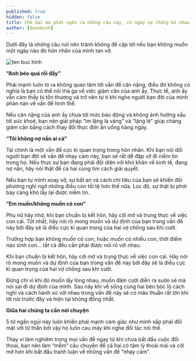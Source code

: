 ```yaml
---
published: true
hidden: false
title: Chớ dại mà phát ngôn ra những câu này, có ngày vợ chồng bỏ nhau
author: [doanbinh] 
---
```

Dưới đây là những câu nói nên tránh không đề cập tới nếu bạn không muốn một ngày nào đó hôn nhân của mình tan vỡ.

![ten buc hinh](https://t.a4vn.com/2017/11/8/phu-nu-hay-nho-khi-dan-ong-da-muon-bo-vo-thi-chang-ai-co-the-niu-eb9.jpg "ten buc hinh")

**“Anh béo quá rồi đấy”**

Phái mạnh luôn tỏ ra không quan tâm tới vấn đề cân nặng, điều đó không có nghĩa là bạn có thể nói thả ga về việc giảm cân của anh ấy. Thực tế, anh ấy vẫn cảm thấy bị tổn thương và trở nên tự ti khi nghe người bạn đời của mình phàn nàn về vấn đề hình thể.

Nếu cân nặng của anh ấy chưa tới mức báo động và không ảnh hưởng xấu tới sức khoẻ, bạn nên giải pháp “im lặng là vàng” và “lặng lẽ” giúp chàng giảm cân bằng cách thay đổi thực đơn ăn uống hàng ngày.

**“Tôi không nợ nần ai cả”**

Tài chính là một vấn đề cực kì quan trọng trong hôn nhân. Khi bạn nói dối người bạn đời về vấn đề nhạy cảm này, bạn sẽ rất dễ đập vỡ đi niềm tin trong họ. Nếu thực sự bạn đang phải đối diện với khó khăn về kinh tế, đang nợ nần, hãy nói thật để cả hai cùng tìm cách giải quyết.

Nếu bạn tự mình xoay sở, sự bất an và cách chi tiêu của bạn sẽ khiến đối phương nghi ngờ những điều còn tồi tệ hơn thế nữa. Lúc đó, sự thật bị phơi bày càng khó lấy lại được niềm tin.

**“Em muốn/không muốn có con”**

Phụ nữ hãy nhớ, khi bạn chuẩn bị kết hôn, hãy cởi mở và trung thực về việc con cái. Tót nhất, hãy nói rõ mong muốn và dự định của bạn trong vấn đề này bởi đây sẽ là điều cực kì quan trọng của hai vợ chồng sau khi cưới.

Trường hợp bạn không muốn có con, hoặc muốn có nhiều con, thời điểm nào sinh con… tất cả đều cần phải được nói rõ với nhau.

Khi bạn chuẩn bị kết hôn, hãy cởi mở và trung thực về việc con cái. Hãy nói rõ mong muốn và dự định của bạn trong vấn đề này bởi đây sẽ là điều cực kì quan trọng của hai vợ chồng sau khi cưới. 

Đừng chỉ vì khi đó muốn lấy lòng nhau, muốn đám cưới diễn ra suôn sẻ mà nói sai đi dự định của mình. Sau này khi về sống cùng hai bên bộc lộ cách nghĩ và cách hành xử với nhau trong vấn đề này sẽ có mâu thuẫn rất lớn khi lời nói trước đây và hiện tại không đồng nhất.

**Giữa hai chúng ta cần nói chuyện**

5 từ ngắn ngủi này luôn khiến phái mạnh cảm giác như mình sắp phải đối mặt với tử thần bởi vậy họ luôn cau mày khi nghe đối tác nói thế.

Thay vì làm nghiêm trọng mọi vấn đề ngay từ khi chưa bắt đầu cuộc đối thoai, bạn nên làm “mềm” câu chuyện để cả hai có tâm lý thoải mái và cởi mở hơn khi bắt đầu tranh luận về những vấn đề “nhạy cảm”.